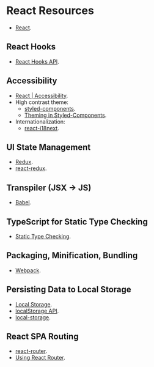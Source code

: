 # React Resources

- [React](https://reactjs.org/).

## React Hooks

- [React Hooks API](https://reactjs.org/docs/hooks-intro.html).

## Accessibility

- [React | Accessibility](https://reactjs.org/docs/accessibility.html).
- High contrast theme:
  - [styled-components](https://www.styled-components.com/).
  - [Theming in Styled-Components](https://medium.com/@rossbulat/creating-themes-in-react-with-styled-components-6fce744b4e54).
- Internationalization:
  - [react-i18next](https://github.com/i18next/react-i18next).

## UI State Management

- [Redux](https://redux.js.org/introduction/getting-started).
- [react-redux](https://github.com/reduxjs/react-redux).

## Transpiler (JSX -> JS)

- [Babel](https://babeljs.io/docs/en/).

## TypeScript for Static Type Checking

- [Static Type Checking](https://reactjs.org/docs/static-type-checking.html).

## Packaging, Minification, Bundling

- [Webpack](https://webpack.js.org/).

## Persisting Data to Local Storage

- [Local Storage](https://medium.com/@siobhanpmahoney/local-storage-in-a-react-single-page-application-34ba30fc977d).
- [localStorage API](https://developer.mozilla.org/en-US/docs/Web/API/Window/localStorage).
- [local-storage](https://www.npmjs.com/package/local-storage).

## React SPA Routing

- [react-router](https://reacttraining.com/react-router/web/guides/quick-start).
- [Using React Router](https://www.taniarascia.com/using-react-router-spa/).
